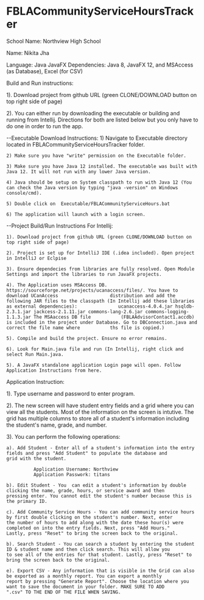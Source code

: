 # FBLACommunityServiceHoursTracker
School Name: Northview High School

Name: Nikita Jha

Language: Java
JavaFX Dependencies: Java 8, JavaFX 12, and MSAccess (as Database), Excel (for CSV)

Build and Run instructions: 

1). Download project from github URL (green CLONE/DOWNLOAD button on top right side of page)

2). You can either run by downloading the executable or building and running from Intellij. Directions for both are listed below but you only have to do one in order to run the app. 

--Executable Download Instructions: 
    1) Navigate to Executable directory located in FBLACommunityServiceHoursTracker folder.
    
    2) Make sure you have "write" permission on the Executable folder.
    
    3) Make sure you have Java 12 installed. The executable was built with Java 12. It will not run with any lower Java version.
    
    4) Java should be setup on System classpath to run with Java 12 (You can check the Java version by typing "java -version" on Windows        console/cmd).
    
    5) Double click on  Executable/FBLACommunityServiceHours.bat
    
    6) The application will launch with a login screen.
    
--Project Build/Run Instructions For Intellij:

    1). Download project from github URL (green CLONE/DOWNLOAD button on top right side of page)

    2). Project is set up for IntelliJ IDE (.idea included). Open project in IntelliJ or Eclpise

    3). Ensure dependecies from libraries are fully resolved. Open Module Settings and import the libraries to run JavaFX projects.

    4). The Application uses MSAccess DB. https://sourceforge.net/projects/ucanaccess/files/. You have to download UCanAccess                   distribution and add the following JAR files to the classpath (In Intellij add these libraries as external dependencies):               ucanaccess-4.0.4.jar hsqldb-2.3.1.jar jackcess-2.1.11.jar commons-lang-2.6.jar commons-logging-1.1.3.jar The MSAaccess DB file           (FBLAAdvisorContact1.accdb) is included in the project under Database. Go to DBConnection.java and correct the file name where           ths file is copied.)

    5). Compile and build the project. Ensure no error remains.

    6). Look for Main.java file and run (In Intellij, right click and select Run Main.java.

    5). A JavaFX standalone application Login page will open. Follow Application Instructions from here.


Application Instruction:

1). Type username and password to enter program.

2). The new screen will have student entry fields and a grid where you can view all the students. Most of the information on the screen is intutive. The grid has multiple columns to store all of a student's information including the student's name, grade, and number.

3). You can perform the following operations:

    a). Add Student - Enter all of a student's information into the entry fields and press "Add Student" to populate the database and           grid with the student.
    
              Application Username: Northview
              Application Passwork: titans
    
    b). Edit Student - You  can edit a student's information by double clicking the name, grade, hours, or service award and then               pressing enter. You cannot edit the student's number because this is the primary ID. 
    
    c). Add Community Service Hours - You can add community service hours by first double clicking on the student's number. Next, enter         the number of hours to add along with the date these hour(s) were completed on into the entry fields. Next, press "Add Hours."           Lastly, press "Reset" to bring the screen back to the original.  

    b). Search Student - You can search a student by entering the student ID & student name and then click search. This will allow you           to see all of the entries for that student. Lastly, press "Reset" to bring the screen back to the original. 

    e). Export CSV - Any information that is visible in the Grid can also be exported as a monthly report. You can export a monthly             report by pressing "Generate Report". Choose the location where you want to save the document in your folder. MAKE SURE TO ADD           ".csv" TO THE END OF THE FILE WHEN SAVING. 


